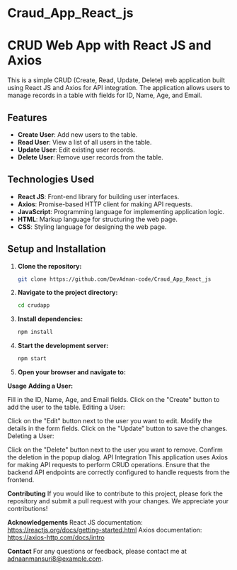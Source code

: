# Craud_App_React_js
# CRUD Web App with React JS and Axios

This is a simple CRUD (Create, Read, Update, Delete) web application built using React JS and Axios for API integration. The application allows users to manage records in a table with fields for ID, Name, Age, and Email.

## Features

- **Create User**: Add new users to the table.
- **Read User**: View a list of all users in the table.
- **Update User**: Edit existing user records.
- **Delete User**: Remove user records from the table.

## Technologies Used

- **React JS**: Front-end library for building user interfaces.
- **Axios**: Promise-based HTTP client for making API requests.
- **JavaScript**: Programming language for implementing application logic.
- **HTML**: Markup language for structuring the web page.
- **CSS**: Styling language for designing the web page.

## Setup and Installation

1. **Clone the repository:**

   ```bash
   git clone https://github.com/DevAdnan-code/Craud_App_React_js
   
2. **Navigate to the project directory:**

   ```bash
   cd crudapp

3. **Install dependencies:**

   ```bash
   npm install

4. **Start the development server:**

   ```bash
   npm start

5. **Open your browser and navigate to:**


**Usage**
**Adding a User:**

Fill in the ID, Name, Age, and Email fields.
Click on the "Create" button to add the user to the table.
Editing a User:

Click on the "Edit" button next to the user you want to edit.
Modify the details in the form fields.
Click on the "Update" button to save the changes.
Deleting a User:

Click on the "Delete" button next to the user you want to remove.
Confirm the deletion in the popup dialog.
API Integration
This application uses Axios for making API requests to perform CRUD operations. Ensure that the backend API endpoints are correctly configured to handle requests from the frontend.

**Contributing**
If you would like to contribute to this project, please fork the repository and submit a pull request with your changes. We appreciate your contributions!


**Acknowledgements**
React JS documentation: https://reactjs.org/docs/getting-started.html
Axios documentation: https://axios-http.com/docs/intro

**Contact**
For any questions or feedback, please contact me at adnaanmansuri8@example.com.

